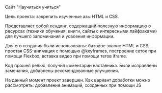 Сайт "Научиться учиться"

Цель проекта: закрепить изученные азы HTML и CSS.

Представляет собой лендинг, содержащий полезную информацию о ресурсах (техники обучения, книги, сайты с интересными лайфхаками) для лучшего запоминания и усвоения информации.

Для его создания были использованы: базовое знание HTML и CSS; простая CSS-анимация с помощью @keyframes, построение сеток при помощи Flexbox, вставка видео при помощи тегов iframe.

Код прошел ревью, получил коментарии наставника. Были исправлены замечания, добавлены рекомендованные улучшения.

На данный момент проект завершен. Как вариант доработки можно рассмотреть: добавление анимаций, созданных при помощи JS
